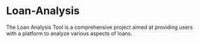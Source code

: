 # Loan-Analysis
The Loan Analysis Tool is a comprehensive project aimed at providing users with a platform to analyze various aspects of loans.
